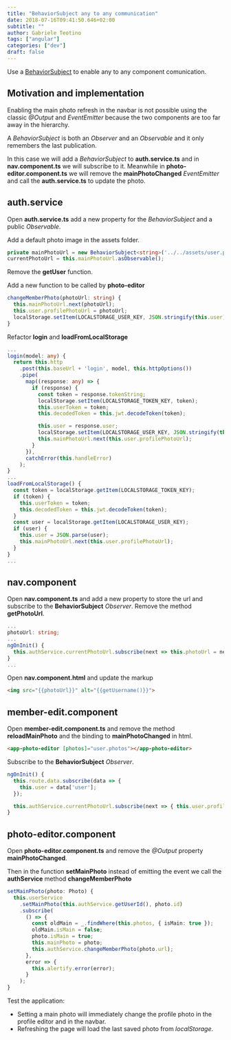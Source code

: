 ```yaml
---
title: "BehaviorSubject any to any communication"
date: 2018-07-16T09:41:50.646+02:00
subtitle: ""
author: Gabriele Teotino
tags: ["angular"]
categories: ["dev"]
draft: false
---
```


Use a [BehaviorSubject](http://reactivex.io/rxjs/manual/overview.html#behaviorsubject) to enable any to any component comunication.

<!--more-->

## Motivation and implementation

Enabling the main photo refresh in the navbar is not possible using the classic *@Output* and *EventEmitter* because the two components are too far away in the hierarchy.

A *BehaviorSubject* is both an *Observer* and an *Observable* and it only remembers the last publication.

In this case we will add a *BehaviorSubject* to **auth.service.ts** and in **nav.component.ts** we will subscribe to it.
Meanwhile in **photo-editor.component.ts** we will remove the **mainPhotoChanged** *EventEmitter* and call the **auth.service.ts** to update the photo.

## auth.service

Open **auth.service.ts** add a new property for the *BehaviorSubject* and a public *Observable*.

Add a default photo image in the assets folder.

```typescript
private mainPhotoUrl = new BehaviorSubject<string>('../../assets/user.png');
currentPhotoUrl = this.mainPhotoUrl.asObservable();
```

Remove the **getUser** function.

Add a new function to be called by **photo-editor**

```typescript
changeMemberPhoto(photoUrl: string) {
  this.mainPhotoUrl.next(photoUrl);
  this.user.profilePhotoUrl = photoUrl;
  localStorage.setItem(LOCALSTORAGE_USER_KEY, JSON.stringify(this.user));
}
```

Refactor **login** and **loadFromLocalStorage**

```typescript
...
login(model: any) {
  return this.http
    .post(this.baseUrl + 'login', model, this.httpOptions())
    .pipe(
      map((response: any) => {
        if (response) {
          const token = response.tokenString;
          localStorage.setItem(LOCALSTORAGE_TOKEN_KEY, token);
          this.userToken = token;
          this.decodedToken = this.jwt.decodeToken(token);

          this.user = response.user;
          localStorage.setItem(LOCALSTORAGE_USER_KEY, JSON.stringify(this.user));
          this.mainPhotoUrl.next(this.user.profilePhotoUrl);
        }
      }),
      catchError(this.handleError)
    );
}
...
loadFromLocalStorage() {
  const token = localStorage.getItem(LOCALSTORAGE_TOKEN_KEY);
  if (token) {
    this.userToken = token;
    this.decodedToken = this.jwt.decodeToken(token);
  }
  const user = localStorage.getItem(LOCALSTORAGE_USER_KEY);
  if (user) {
    this.user = JSON.parse(user);
    this.mainPhotoUrl.next(this.user.profilePhotoUrl);
  }
}
...
```

## nav.component

Open **nav.component.ts** and add a new property to store the url and subscribe to the **BehaviorSubject** *Observer*. Remove the method **getPhotoUrl**.

```typescript
...
photoUrl: string;
...
ngOnInit() {
  this.authService.currentPhotoUrl.subscribe(next => this.photoUrl = next);
}
...
```

Open **nav.component.html** and update the markup

```html
<img src="{{photoUrl}}" alt="{{getUsername()}}">
```

## member-edit.component

Open **member-edit.component.ts** and remove the method **reloadMainPhoto** and the binding to **mainPhotoChanged** in html.

```html
<app-photo-editor [photos]="user.photos"></app-photo-editor>
```

Subscribe to the **BehaviorSubject** *Observer*.

```typescript
ngOnInit() {
  this.route.data.subscribe(data => {
    this.user = data['user'];
  });

  this.authService.currentPhotoUrl.subscribe(next => { this.user.profilePhotoUrl = next; });
}
```

## photo-editor.component

Open **photo-editor.component.ts** and remove the *@Output* property **mainPhotoChanged**.

Then in the function **setMainPhoto** instead of emitting the event we call the **authService** method **changeMemberPhoto**

```typescript
setMainPhoto(photo: Photo) {
  this.userService
    .setMainPhoto(this.authService.getUserId(), photo.id)
    .subscribe(
      () => {
        const oldMain = _.findWhere(this.photos, { isMain: true });
        oldMain.isMain = false;
        photo.isMain = true;
        this.mainPhoto = photo;
        this.authService.changeMemberPhoto(photo.url);
      },
      error => {
        this.alertify.error(error);
      }
    );
}
```

Test the application:

- Setting a main photo will immediately change the profile photo in the profile editor and in the navbar.
- Refreshing the page will load the last saved photo from *localStorage*.
